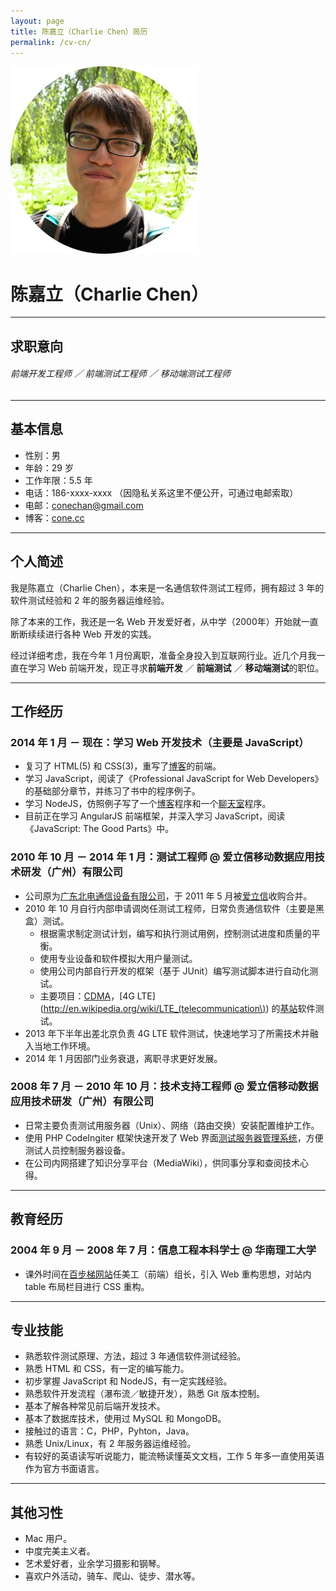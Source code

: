 ```yaml
---
layout: page
title: 陈嘉立（Charlie Chen）简历
permalink: /cv-cn/
---
```

![Charlie Chen](/img/cv_avatar.jpg "Charlie Chen")

# 陈嘉立（Charlie Chen）

---

## 求职意向

###### 前端开发工程师 ／ 前端测试工程师 ／ 移动端测试工程师

---

## 基本信息

- 性别：男
- 年龄：29 岁
- 工作年限：5.5 年
- 电话：186-xxxx-xxxx （因隐私关系这里不便公开，可通过电邮索取）
- 电邮：[conechan@gmail.com](mailto:conechan@gmail.com)
- 博客：[cone.cc](http://cone.cc/)

---

## 个人简述

我是陈嘉立（Charlie Chen），本来是一名通信软件测试工程师，拥有超过 3 年的软件测试经验和 2 年的服务器运维经验。

除了本来的工作，我还是一名 Web 开发爱好者，从中学（2000年）开始就一直断断续续进行各种 Web 开发的实践。

经过详细考虑，我在今年 1 月份离职，准备全身投入到互联网行业。近几个月我一直在学习 Web 前端开发，现正寻求**前端开发** ／ **前端测试** ／ **移动端测试**的职位。

---

## 工作经历

### 2014 年 1 月 － 现在：学习 Web 开发技术（主要是 JavaScript）

- 复习了 HTML(5) 和 CSS(3)，重写了[博客](https://github.com/conechan/conechan.github.com)的前端。
- 学习 JavaScript，阅读了《Professional JavaScript for Web Developers》的基础部分章节，并练习了书中的程序例子。
- 学习 NodeJS，仿照例子写了一个[博客](https://github.com/conechan/learnExpressNblog)程序和一个[聊天室](https://github.com/conechan/learnNodeChatroom)程序。
- 目前正在学习 AngularJS 前端框架，并深入学习 JavaScript，阅读《JavaScript: The Good Parts》中。

### 2010 年 10 月 － 2014 年 1 月：测试工程师 @ 爱立信移动数据应用技术研发（广州）有限公司

- 公司原为[广东北电通信设备有限公司](http://en.wikipedia.org/wiki/Nortel)，于 2011 年 5 月被[爱立信](http://www.ericsson.com/)收购合并。
- 2010 年 10 月自行内部申请调岗任测试工程师，日常负责通信软件（主要是黑盒）测试。
  - 根据需求制定测试计划，编写和执行测试用例，控制测试进度和质量的平衡。
  - 使用专业设备和软件模拟大用户量测试。
  - 使用公司内部自行开发的框架（基于 JUnit）编写测试脚本进行自动化测试。
  - 主要项目：[CDMA](http://en.wikipedia.org/wiki/CDMA2000)，[4G LTE](http://en.wikipedia.org/wiki/LTE_(telecommunication\)) 的[基站](http://en.wikipedia.org/wiki/Base_station)软件测试。
- 2013 年下半年出差北京负责 4G LTE 软件测试，快速地学习了所需技术并融入当地工作环境。
- 2014 年 1 月因部门业务衰退，离职寻求更好发展。

### 2008 年 7 月 － 2010 年 10 月：技术支持工程师 @ 爱立信移动数据应用技术研发（广州）有限公司

- 日常主要负责测试用服务器（Unix）、网络（路由交换）安装配置维护工作。
- 使用 PHP CodeIngiter 框架快速开发了 Web 界面[测试服务器管理系统](https://github.com/conechan/TTMS)，方便测试人员控制服务器设备。
- 在公司内网搭建了知识分享平台（MediaWiki），供同事分享和查阅技术心得。

---

## 教育经历

### 2004 年 9 月 － 2008 年 7 月：信息工程本科学士 @ 华南理工大学

- 课外时间在[百步梯网站](http://www.100steps.net/)任美工（前端）组长，引入 Web 重构思想，对站内 table 布局栏目进行 CSS 重构。

---

## 专业技能

- 熟悉软件测试原理、方法，超过 3 年通信软件测试经验。
- 熟悉 HTML 和 CSS，有一定的编写能力。
- 初步掌握 JavaScript 和 NodeJS，有一定实践经验。
- 熟悉软件开发流程（瀑布流／敏捷开发），熟悉 Git 版本控制。
- 基本了解各种常见前后端开发技术。
- 基本了数据库技术，使用过 MySQL 和 MongoDB。
- 接触过的语言：C，PHP，Pyhton，Java。
- 熟悉 Unix/Linux，有 2 年服务器运维经验。
- 有较好的英语读写听说能力，能流畅读懂英文文档，工作 5 年多一直使用英语作为官方书面语言。

---

## 其他习性

- Mac 用户。
- 中度完美主义者。
- 艺术爱好者，业余学习摄影和钢琴。
- 喜欢户外活动，骑车、爬山、徒步、潜水等。